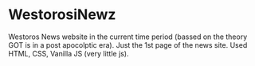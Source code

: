 # WestorosiNewz
Westoros News website in the current time period (bassed on the theory GOT is in a post apocolptic era). Just the 1st page of the news site. Used HTML, CSS, Vanilla JS (very little js).

